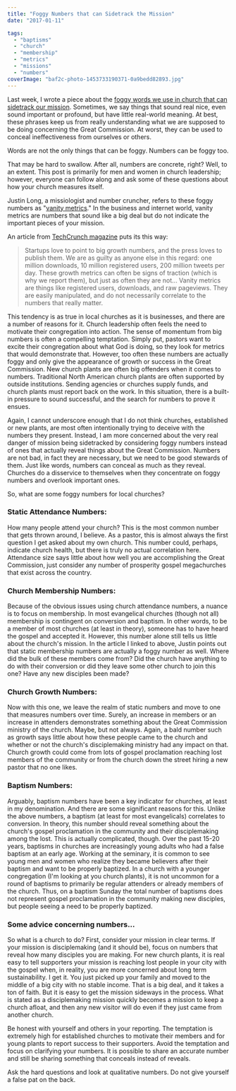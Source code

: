 ```yaml
---
title: "Foggy Numbers that can Sidetrack the Mission"
date: "2017-01-11"

tags: 
  - "baptisms"
  - "church"
  - "membership"
  - "metrics"
  - "missions"
  - "numbers"
coverImage: "baf2c-photo-1453733190371-0a9bedd82893.jpg"
---
```


Last week, I wrote a piece about the [foggy words we use in church that can sidetrack our mission](http://blog.keelancook.com/2017/01/foggy-words-that-can-sidetrack-the-mission.html). Sometimes, we say things that sound real nice, even sound important or profound, but have little real-world meaning. At best, these phrases keep us from really understanding what we are supposed to be doing concerning the Great Commission. At worst, they can be used to conceal ineffectiveness from ourselves or others.

Words are not the only things that can be foggy. Numbers can be foggy too.

That may be hard to swallow. After all, numbers are concrete, right? Well, to an extent. This post is primarily for men and women in church leadership; however, everyone can follow along and ask some of these questions about how your church measures itself.

Justin Long, a missiologist and number cruncher, refers to these foggy numbers as "[vanity metrics](http://justinlong.org/2014/11/vanity-metrics/)." In the business and internet world, vanity metrics are numbers that sound like a big deal but do not indicate the important pieces of your mission.

An article from [TechCrunch magazine](https://techcrunch.com/2011/07/30/vanity-metrics/) puts its this way:

> Startups love to point to big growth numbers, and the press loves to publish them. We are as guilty as anyone else in this regard: one million downloads, 10 million registered users, 200 million tweets per day. These growth metrics can often be signs of traction (which is why we report them), but just as often they are not... Vanity metrics are things like registered users, downloads, and raw pageviews. They are easily manipulated, and do not necessarily correlate to the numbers that really matter.

This tendency is as true in local churches as it is businesses, and there are a number of reasons for it. Church leadership often feels the need to motivate their congregation into action. The sense of momentum from big numbers is often a compelling temptation. Simply put, pastors want to excite their congregation about what God is doing, so they look for metrics that would demonstrate that. However, too often these numbers are actually foggy and only give the appearance of growth or success in the Great Commission. New church plants are often big offenders when it comes to numbers. Traditional North American church plants are often supported by outside institutions. Sending agencies or churches supply funds, and church plants must report back on the work. In this situation, there is a built-in pressure to sound successful, and the search for numbers to prove it ensues.

Again, I cannot underscore enough that I do not think churches, established or new plants, are most often intentionally trying to deceive with the numbers they present. Instead, I am more concerned about the very real danger of mission being sidetracked by considering foggy numbers instead of ones that actually reveal things about the Great Commission. Numbers are not bad, in fact they are necessary, but we need to be good stewards of them. Just like words, numbers can conceal as much as they reveal. Churches do a disservice to themselves when they concentrate on foggy numbers and overlook important ones.

So, what are some foggy numbers for local churches?

### Static Attendance Numbers:

How many people attend your church? This is the most common number that gets thrown around, I believe. As a pastor, this is almost always the first question I get asked about my own church. This number could, perhaps, indicate church health, but there is truly no actual correlation here. Attendance size says little about how well you are accomplishing the Great Commission, just consider any number of prosperity gospel megachurches that exist across the country.

### Church Membership Numbers:

Because of the obvious issues using church attendance numbers, a nuance is to focus on membership. In most evangelical churches (though not all) membership is contingent on conversion and baptism. In other words, to be a member of most churches (at least in theory), someone has to have heard the gospel and accepted it. However, this number alone still tells us little about the church's mission. In the article I linked to above, Justin points out that static membership numbers are actually a foggy number as well. Where did the bulk of these members come from? Did the church have anything to do with their conversion or did they leave some other church to join this one? Have any new disciples been made?

### Church Growth Numbers:

Now with this one, we leave the realm of static numbers and move to one that measures numbers over time. Surely, an increase in members or an increase in attenders demonstrates something about the Great Commission ministry of the church. Maybe, but not always. Again, a bald number such as growth says little about how these people came to the church and whether or not the church's disciplemaking ministry had any impact on that. Church growth could come from lots of gospel proclamation reaching lost members of the community or from the church down the street hiring a new pastor that no one likes.

### Baptism Numbers:

Arguably, baptism numbers have been a key indicator for churches, at least in my denomination. And there are some significant reasons for this. Unlike the above numbers, a baptism (at least for most evangelicals) correlates to conversion. In theory, this number should reveal something about the church's gospel proclamation in the community and their disciplemaking among the lost. This is actually complicated, though. Over the past 15-20 years, baptisms in churches are increasingly young adults who had a false baptism at an early age. Working at the seminary, it is common to see young men and women who realize they became believers after their baptism and want to be properly baptized. In a church with a younger congregation (I'm looking at you church plants), it is not uncommon for a round of baptisms to primarily be regular attenders or already members of the church. Thus, on a baptism Sunday the total number of baptisms does not represent gospel proclamation in the community making new disciples, but people seeing a need to be properly baptized.

### Some advice concerning numbers...

So what is a church to do? First, consider your mission in clear terms. If your mission is disciplemaking (and it should be), focus on numbers that reveal how many disciples you are making. For new church plants, it is real easy to tell supporters your mission is reaching lost people in your city with the gospel when, in reality, you are more concerned about long term sustainability. I get it. You just picked up your family and moved to the middle of a big city with no stable income. That is a big deal, and it takes a ton of faith. But it is easy to get the mission sideways in the process. What is stated as a disciplemaking mission quickly becomes a mission to keep a church afloat, and then any new visitor will do even if they just came from another church.

Be honest with yourself and others in your reporting. The temptation is extremely high for established churches to motivate their members and for young plants to report success to their supporters. Avoid the temptation and focus on clarifying your numbers. It is possible to share an accurate number and still be sharing something that conceals instead of reveals.

Ask the hard questions and look at qualitative numbers. Do not give yourself a false pat on the back.
